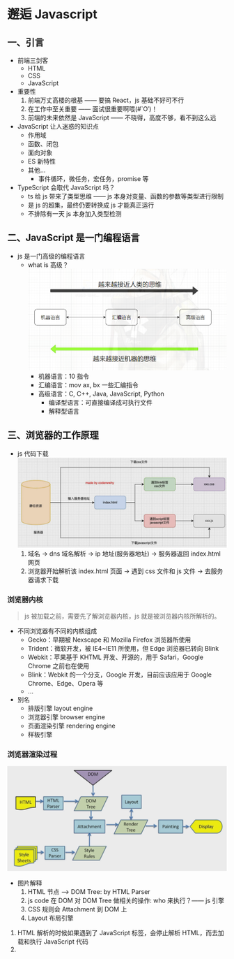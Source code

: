 <!--
 * @Author: East
 * @Date: 2021-12-20 17:14:54
 * @LastEditTime: 2021-12-20 21:53:18
 * @LastEditors: Please set LastEditors
 * @Description: 浏览器原理 + v8 引擎 + js 执行原理
 * @FilePath: \forGreaterGood\javascript\01-浏览器原理+v8引擎+js执行原理.md
-->

# 邂逅 Javascript

## 一、引言

- 前端三剑客
  - HTML
  - CSS
  - JavaScript
- 重要性
  1. 前端万丈高楼的根基 —— 要搞 React，js 基础不好可不行
  2. 在工作中至关重要 —— 面试很重要啊喂(#`O′)！
  3. 前端的未来依然是 JavaScript —— 不晓得，高度不够，看不到这么远
- JavaScript 让人迷惑的知识点
  - 作用域
  - 函数、闭包
  - 面向对象
  - ES 新特性
  - 其他...
    - 事件循环，微任务，宏任务，promise 等
- TypeScript 会取代 JavaScript 吗？
  - ts 给 js 带来了类型思维 —— js 本身对变量、函数的参数等类型进行限制
  - 是 js 的超集，最终仍要转换成 js 才能真正运行
  - 不排除有一天 js 本身加入类型检测

## 二、JavaScript 是一门编程语言

- js 是一门高级的编程语言
  - what is 高级？![语言发展](./imgs/01_语言发展.png)
    - 机器语言：10 指令
    - 汇编语言：mov ax, bx 一些汇编指令
    - 高级语言：C, C++, Java, JavaScript, Python
      - 编译型语言：可直接编译成可执行文件
      - 解释型语言

## 三、浏览器的工作原理

- js 代码下载 ![js代码下载](./imgs/01_js代码下载.png)
  1. 域名 -> dns 域名解析 -> ip 地址(服务器地址) -> 服务器返回 index.html 网页
  2. 浏览器开始解析该 index.html 页面 -> 遇到 css 文件和 js 文件 -> 去服务器请求下载

### 浏览器内核

> js 被加载之前，需要先了解浏览器内核，js 就是被浏览器内核所解析的。

- 不同浏览器有不同的内核组成
  - Gecko：早期被 Nexscape 和 Mozilla Firefox 浏览器所使用
  - Trident：微软开发，被 IE4~IE11 所使用，但 Edge 浏览器已转向 Blink
  - Webkit：苹果基于 KHTML 开发、开源的，用于 Safari，Google Chrome 之前也在使用
  - Blink：Webkit 的一个分支，Google 开发，目前应该应用于 Google Chrome、Edge、Opera 等
  - ...
- 别名
  - 排版引擎 layout engine
  - 浏览器引擎 browser engine
  - 页面渲染引擎 rendering engine
  - 样板引擎

### 浏览器渲染过程

![浏览器渲染过程](./imgs/01_浏览器渲染过程.png)

- 图片解释
  1. HTML 节点 --> DOM Tree: by HTML Parser
  2. js code 在 DOM 对 DOM Tree 做相关的操作: who 来执行？—— js 引擎
  3. CSS 规则会 Attachment 到 DOM 上
  4. Layout 布局引擎

1. HTML 解析的时候如果遇到了 JavaScript 标签，会停止解析 HTML，而去加载和执行 JavaScript 代码
2.

